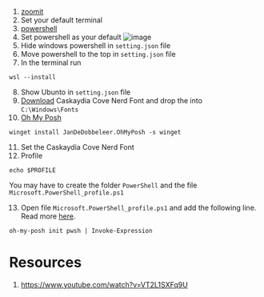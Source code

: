 1. [zoomit](https://docs.microsoft.com/en-us/sysinternals/downloads/zoomit)
2. Set your default terminal
3. [powershell](https://github.com/powershell/powershell)
4. Set powershell as your default
![image](https://user-images.githubusercontent.com/1612112/186836850-b955f13b-d27c-4066-9cf8-1c8b40a44dc4.png)
5. Hide windows powershell in `setting.json` file
6. Move powershell to the top in `setting.json` file
7. In the terminal run
```
wsl --install
```
8. Show Ubunto in `setting.json` file
9. [Download](https://www.nerdfonts.com/font-downloads) Caskaydia Cove Nerd Font and drop the into `C:\Windows\Fonts`
10. [Oh My Posh](https://ohmyposh.dev/docs)
```
winget install JanDeDobbeleer.OhMyPosh -s winget
```
11. Set the Caskaydia Cove Nerd Font
12. Profile
```
echo $PROFILE
```
You may have to create the folder `PowerShell` and the file `Microsoft.PowerShell_profile.ps1`

13. Open file `Microsoft.PowerShell_profile.ps1` and add the following line. Read more [here](https://ohmyposh.dev/docs/installation/prompt).
```
oh-my-posh init pwsh | Invoke-Expression
```














# Resources
1. https://www.youtube.com/watch?v=VT2L1SXFq9U
